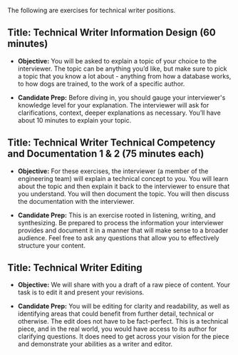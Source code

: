The following are exercises for technical writer positions.

## **Title:** **Technical Writer Information Design (60 minutes)**

- **Objective:** You will be asked to explain a topic of your choice to the interviewer. The topic can be anything you’d like, but make sure to pick a topic that you know a lot about - anything from how a database works, to how dogs are trained, to the work of a specific author.

- **Candidate Prep:** Before diving in, you should gauge your interviewer's knowledge level for your explanation. The interviewer will ask for clarifications, context, deeper explanations as necessary. You’ll have about 10 minutes to explain your topic. 

## **Title:** **Technical Writer Technical Competency and Documentation 1 & 2 (75 minutes each)**

- **Objective:** For these exercises, the interviewer (a member of the engineering team) will explain a technical concept to you. You will learn about the topic and then explain it back to the interviewer to ensure that you understand. You will then document the topic. You will then discuss the documentation with the interviewer.

- **Candidate Prep:** This is an exercise rooted in listening, writing, and synthesizing. Be prepared to process the information your interviewer provides and document it in a manner that will make sense to a broader audience. Feel free to ask any questions that allow you to effectively structure your content.

## **Title:** **Technical Writer Editing**

- **Objective:** We will share with you a draft of a raw piece of content. Your task is to edit it and present your revisions.

- **Candidate Prep:** You will be editing for clarity and readability, as well as identifying areas that could benefit from further detail, technical or otherwise. The edit does not have to be fact-perfect. This is a technical piece, and in the real world, you would have access to its author for clarifying questions. It does need to get across your vision for the piece and demonstrate your abilities as a writer and editor.

